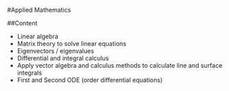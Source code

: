 #Applied Mathematics

##Content
* Linear algebra
* Matrix theory to solve linear equations
* Eigenvectors / eigenvalues
* Differential and integral calculus
* Apply vector algebra and calculus methods to calculate line and surface integrals
* First and Second ODE (order differential equations) 
